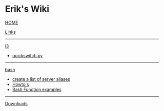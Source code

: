 # Erik's Wiki

[HOME](home.md)

[Links](links.md)

- - - -

[i3]()

* [ quickswitch.py ](quickswitch.md)

- - - -
[bash]()

* [ create a list of server aliases ](server-aliases.md)
* [ Howto's ](bash-howto.md)
* [ Bash Function examples](bash-function-examples.md)

- - - -

[Downloads](downloads.md)
